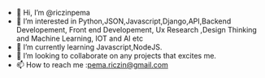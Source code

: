 - 👋 Hi, I’m @riczinpema
- 👀 I’m interested in Python,JSON,Javascript,Django,API,Backend Developement, Front end Developement, Ux Research ,Design Thinking and Machine Learning, IOT and AI etc
- 🌱 I’m currently learning Javascript,NodeJS.
- 💞️ I’m looking to collaborate on any projects that excites me.
- 📫 How to reach me :pema.riczin@gmail.com

<!---
riczinpema/riczinpema is a ✨ special ✨ repository because its `README.md` (this file) appears on your GitHub profile.
You can click the Preview link to take a look at your changes.
--->
